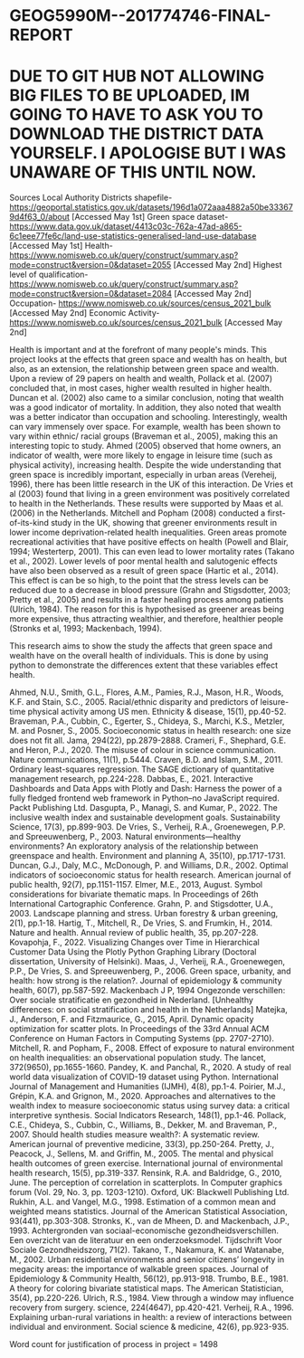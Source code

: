 # GEOG5990M--201774746-FINAL-REPORT

# DUE TO GIT HUB NOT ALLOWING BIG FILES TO BE UPLOADED, IM GOING TO HAVE TO ASK YOU TO DOWNLOAD THE DISTRICT  DATA YOURSELF. I APOLOGISE BUT I WAS UNAWARE OF THIS UNTIL NOW.

Sources
Local Authority Districts shapefile- https://geoportal.statistics.gov.uk/datasets/196d1a072aaa4882a50be333679d4f63_0/about [Accessed May 1st]
Green space dataset- https://www.data.gov.uk/dataset/4413c03c-762a-47ad-a865-6c1eee77fe6c/land-use-statistics-generalised-land-use-database  [Accessed May 1st]
Health- https://www.nomisweb.co.uk/query/construct/summary.asp?mode=construct&version=0&dataset=2055 [Accessed May 2nd] 
Highest level of qualification- https://www.nomisweb.co.uk/query/construct/summary.asp?mode=construct&version=0&dataset=2084 [Accessed May 2nd]
Occupation- https://www.nomisweb.co.uk/sources/census_2021_bulk [Accessed May 2nd]
Economic Activity- https://www.nomisweb.co.uk/sources/census_2021_bulk [Accessed May 2nd]


Health is important and at the forefront of many people's minds. This project looks at the effects that green space and wealth has on health, but also, as an extension, the relationship between green space and wealth. Upon a review of 29 papers on health and wealth, Pollack et al. (2007) concluded that, in most cases, higher wealth resulted in higher health. Duncan et al. (2002) also came to a similar conclusion, noting that wealth was a good indicator of mortality. In addition, they also noted that wealth was a better indicator than occupation and schooling. Interestingly, wealth can vary immensely over space. For example, wealth has been shown to vary within ethnic/ racial groups (Braveman et al., 2005), making this an interesting topic to study. Ahmed (2005) observed that home owners, an indicator of wealth, were more likely to engage in leisure time (such as physical activity), increasing health. 
Despite the wide understanding that green space is incredibly important, especially in urban areas (Vereheij, 1996), there has been little research in the UK of this interaction. De Vries et al (2003) found that living in a green environment was positively correlated to health in the Netherlands. These results were supported by Maas et al. (2006) in the Netherlands. Mitchell and Popham (2008) conducted a first-of-its-kind study in the UK, showing that greener environments result in lower income deprivation-related health inequalities. Green areas promote recreational activities that have positive effects on health (Powell and Blair, 1994; Westerterp, 2001). This can even lead to lower mortality rates (Takano et al., 2002). Lower levels of poor mental health and salutogenic effects have also been observed as a result of green space (Hartic et al., 2014). This effect is can be so high, to the point that the stress levels can be reduced due to a decrease in blood pressure (Grahn and Stigsdotter, 2003; Pretty et al., 2005) and results in a faster healing process among patients (Ulrich, 1984). The reason for this is hypothesised as greener areas being more expensive, thus attracting wealthier, and therefore, healthier people (Stronks et al, 1993; Mackenbach, 1994).



This research aims to show the study the affects that green space and wealth have on the overall health of individuals. This is done by using python to demonstrate the differences extent that these variables effect health. 





Ahmed, N.U., Smith, G.L., Flores, A.M., Pamies, R.J., Mason, H.R., Woods, K.F. and Stain, S.C., 2005. Racial/ethnic disparity and predictors of leisure-time physical activity among US men. Ethnicity & disease, 15(1), pp.40-52.
Braveman, P.A., Cubbin, C., Egerter, S., Chideya, S., Marchi, K.S., Metzler, M. and Posner, S., 2005. Socioeconomic status in health research: one size does not fit all. Jama, 294(22), pp.2879-2888.
Crameri, F., Shephard, G.E. and Heron, P.J., 2020. The misuse of colour in science communication. Nature communications, 11(1), p.5444.
Craven, B.D. and Islam, S.M., 2011. Ordinary least-squares regression. The SAGE dictionary of quantitative management research, pp.224-228.
Dabbas, E., 2021. Interactive Dashboards and Data Apps with Plotly and Dash: Harness the power of a fully fledged frontend web framework in Python–no JavaScript required. Packt Publishing Ltd.
Dasgupta, P., Managi, S. and Kumar, P., 2022. The inclusive wealth index and sustainable development goals. Sustainability Science, 17(3), pp.899-903.
De Vries, S., Verheij, R.A., Groenewegen, P.P. and Spreeuwenberg, P., 2003. Natural environments—healthy environments? An exploratory analysis of the relationship between greenspace and health. Environment and planning A, 35(10), pp.1717-1731.
Duncan, G.J., Daly, M.C., McDonough, P. and Williams, D.R., 2002. Optimal indicators of socioeconomic status for health research. American journal of public health, 92(7), pp.1151-1157.
Elmer, M.E., 2013, August. Symbol considerations for bivariate thematic maps. In Proceedings of 26th International Cartographic Conference.
Grahn, P. and Stigsdotter, U.A., 2003. Landscape planning and stress. Urban forestry & urban greening, 2(1), pp.1-18.
Hartig, T., Mitchell, R., De Vries, S. and Frumkin, H., 2014. Nature and health. Annual review of public health, 35, pp.207-228.
Kovapohja, F., 2022. Visualizing Changes over Time in Hierarchical Customer Data Using the Plotly Python Graphing Library (Doctoral dissertation, University of Helsinki).
Maas, J., Verheij, R.A., Groenewegen, P.P., De Vries, S. and Spreeuwenberg, P., 2006. Green space, urbanity, and health: how strong is the relation?. Journal of epidemiology & community health, 60(7), pp.587-592.
Mackenbach J P, 1994 Ongezonde verschillen: Over sociale stratificatie en gezondheid in Nederland. [Unhealthy differences: on social stratification and health in the Netherlands]
Matejka, J., Anderson, F. and Fitzmaurice, G., 2015, April. Dynamic opacity optimization for scatter plots. In Proceedings of the 33rd Annual ACM Conference on Human Factors in Computing Systems (pp. 2707-2710).
Mitchell, R. and Popham, F., 2008. Effect of exposure to natural environment on health inequalities: an observational population study. The lancet, 372(9650), pp.1655-1660.
Pandey, K. and Panchal, R., 2020. A study of real world data visualization of COVID-19 dataset using Python. International Journal of Management and Humanities (IJMH), 4(8), pp.1-4.
Poirier, M.J., Grépin, K.A. and Grignon, M., 2020. Approaches and alternatives to the wealth index to measure socioeconomic status using survey data: a critical interpretive synthesis. Social Indicators Research, 148(1), pp.1-46.
Pollack, C.E., Chideya, S., Cubbin, C., Williams, B., Dekker, M. and Braveman, P., 2007. Should health studies measure wealth?: A systematic review. American journal of preventive medicine, 33(3), pp.250-264.
Pretty, J., Peacock, J., Sellens, M. and Griffin, M., 2005. The mental and physical health outcomes of green exercise. International journal of environmental health research, 15(5), pp.319-337.
Rensink, R.A. and Baldridge, G., 2010, June. The perception of correlation in scatterplots. In Computer graphics forum (Vol. 29, No. 3, pp. 1203-1210). Oxford, UK: Blackwell Publishing Ltd.
Rukhin, A.L. and Vangel, M.G., 1998. Estimation of a common mean and weighted means statistics. Journal of the American Statistical Association, 93(441), pp.303-308.
Stronks, K., van de Mheen, D. and Mackenbach, J.P., 1993. Achtergronden van sociaal-economische gezondheidsverschillen. Een overzicht van de literatuur en een onderzoeksmodel. Tijdschrift Voor Sociale Gezondheidszorg, 71(2).
Takano, T., Nakamura, K. and Watanabe, M., 2002. Urban residential environments and senior citizens’ longevity in megacity areas: the importance of walkable green spaces. Journal of Epidemiology & Community Health, 56(12), pp.913-918.
Trumbo, B.E., 1981. A theory for coloring bivariate statistical maps. The American Statistician, 35(4), pp.220-226.
Ulrich, R.S., 1984. View through a window may influence recovery from surgery. science, 224(4647), pp.420-421.
Verheij, R.A., 1996. Explaining urban-rural variations in health: a review of interactions between individual and environment. Social science & medicine, 42(6), pp.923-935.


Word count for justification of process in project = 1498

